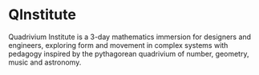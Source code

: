 # QInstitute

Quadrivium Institute is a 3-day mathematics immersion for designers and engineers, exploring form and movement in complex systems with pedagogy inspired by the pythagorean quadrivium of number, geometry, music and astronomy. 
